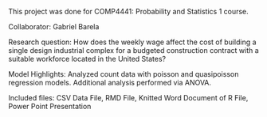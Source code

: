 This project was done for COMP4441: Probability and Statistics 1 course.

Collaborator: Gabriel Barela

Research question: How does the weekly wage affect the cost of building a single design industrial complex for a budgeted construction contract with a suitable workforce located in the United States?

Model Highlights: Analyzed count data with poisson and quasipoisson regression models. Additional analysis performed via ANOVA.

Included files:
  CSV Data File,
  RMD File,
  Knitted Word Document of R File,
  Power Point Presentation
